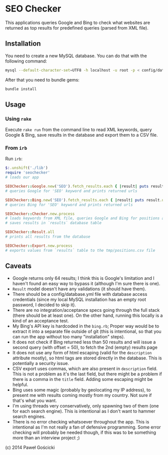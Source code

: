 # SEO Checker

This applications queries Google and Bing to check what websites are returned
as top results for predefined queries (parsed from XML file).


## Installation

You need to create a new MySQL database. You can do that with the following command:

```bash
mysql --default-character-set=UTF8 -h localhost -u root -p < config/database.sql
```

After that you need to bundle gems:

```bash
bundle install
```


## Usage

### Using `rake`

Execute `rake run` from the command line to read XML keywords, query Google & Bing,
save results in the database and export them to a CSV file.


### From `irb`

Run `irb`:

```ruby
$:.unshift('./lib')
require 'seochecker'
# loads our app

SEOChecker::Google.new('SEO').fetch_results.each { |result| puts result.uri }
# queries Google for 'SEO' keyword and prints returned urls

SEOChecker::Bing.new('SEO').fetch_results.each { |result| puts result.uri }
# queries Bing for 'SEO' keyword and prints returned urls

SEOChecker::Checker.new.process
# loads keywords from XML file, queries Google and Bing for positions and
# saves results in `results` database table

SEOChecker::Result.all
# prints all results from the database

SEOChecker::Export.new.process
# exports values from `results` table to the tmp/positions.csv file
```


## Caveats

* Google returns only 64 results; I think this is Google's limitation and
  I haven't found an easy way to bypass it (although I'm sure there is one).
* `Result` model doesn't have any validations (it should have them).
* There should be a config/database.yml file with database access credentials
  (since my local MySQL installation has an empty root password, I decided
  to skip it).
* There are no integration/acceptance specs going through the full stack
  (there should be at least one). On the other hand, running this locally
  is a kind of an acceptance test.
* My Bing's API key is hardcoded in the `bing.rb`; Proper way would be to extract
  it into a separate file outside of git (this is intentional, so that you
  can run the app without too many "installation" steps).
* It does not check if Bing returned less than 50 results and will issue
  a second query (with offset = 50), to fetch the 2nd (empty) results page
* It does not use any form of html escaping (valid for the `description` attribute
  mostly), so html tags are stored directly in the database. This is potentially
  a security issue.
* CSV export uses commas, which are also present in `description` field. This is not
  a problem as it's the last field, but there might be a problem if there is a comma
  in the `title` field. Adding some escaping might be helpful.
* Bing uses some magic (probably by geolocating my IP address), to present me
  with results coming mostly from my country. Not sure if that's what you want.
* I'm using threads very conservatively, only spawning two of them (one for each
  search engine). This is intentional as I don't want to hammer search engines.
* There is no error checking whatsoever throughout the app. This is intentional
  as I'm not really a fan of defensive programming. Some error checking will
  probably be needed though, if this was to be something more than an interview
  project ;)

(c) 2014 Paweł Gościcki
